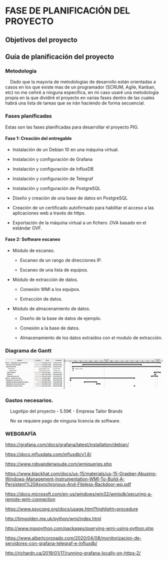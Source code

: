 # FASE DE PLANIFICACIÓN DEL PROYECTO

## Objetivos del proyecto

## Guía de planificación del proyecto

### Metodología

    Dado que la mayoría de metodologías de desarrollo están orientadas a casos en los que existe mas de un programador (SCRUM, Agile, Kanban, etc) no me ceñiré a ninguna específica, en mi caso usaré una metodología propia en la que dividiré el proyecto en varias fases dentro de las cuales habrá una lista de tareas que se irán haciendo de forma secuencial. 

### Fases planificadas

Estas son las fases planificadas para desarrollar el proyecto PIG.

#### Fase 1: Creación del entregable

- Instalación de un Debian 10 en una máquina virtual.

- Instalación y configuración de Grafana

- Instalación y configuración de InfluxDB

- Instalación y configuración de Telegraf

- Instalación y configuración de PostgreSQL

- Diseño y creación de una base de datos en PostgreSQL

- Creación de un certificado autofirmado para habilitar el acceso a las aplicaciones web a través de https.

- Exportación de la máquina virtual a un fichero .OVA basado en el estándar OVF.

#### Fase 2: Software escaneo

- Módulo de escaneo.
  
  - Escaneo de un rango de direcciones IP.
  
  - Escaneo de una lista de equipos.

- Módulo de extracción de datos.
  
  - Conexión WMI a los equipos.
  
  - Extracción de datos.

- Módulo de almacenamiento de datos.
  
  - Diseño de la base de datos de ejemplo.
  
  - Conexión a la base de datos.
  
  - Almacenamiento de los datos extraídos con el modulo de extracción.

### Diagrama de Gantt

<img title="" src="../img/Capturas/DGantt.PNG" alt="" width="928">

### Gastos necesarios.

    Logotipo del proyecto - 5.59€ - Empresa Tailor Brands

    No se requiere pago de ninguna licencia de software.

### WEBGRAFÍA

https://grafana.com/docs/grafana/latest/installation/debian/

https://docs.influxdata.com/influxdb/v1.8/

https://www.robvanderwoude.com/wmiqueries.php

https://www.blackhat.com/docs/us-15/materials/us-15-Graeber-Abusing-Windows-Management-Instrumentation-WMI-To-Build-A-Persistent%20Asynchronous-And-Fileless-Backdoor-wp.pdf

https://docs.microsoft.com/en-us/windows/win32/wmisdk/securing-a-remote-wmi-connection

https://www.psycopg.org/docs/usage.html?highlight=procedure

http://timgolden.me.uk/python/wmi/index.html

http://www.maxpython.com/packages/querying-wmi-using-python.php

https://www.albertcoronado.com/2020/04/08/monitorizacion-de-servidores-con-grafana-telegraf-e-influxdb/

http://richardn.ca/2019/01/17/running-grafana-locally-on-https-2/


